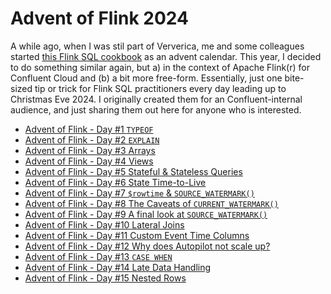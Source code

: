 # Advent of Flink 2024
A while ago, when I was stil part of Ververica, me and some colleagues started 
[this Flink SQL cookbook](https://github.com/ververica/flink-sql-cookbook) as an advent calendar. This year, I decided to
do something similar again, but a) in the context of Apache Flink(r) for Confluent Cloud and (b) a bit more free-form. 
Essentially, just one bite-sized tip or trick for Flink SQL practitioners every day leading up to Christmas Eve 2024. 
I originally created them for an Confluent-internal audience, and just sharing them out here for anyone who is 
interested.

* [Advent of Flink - Day #1 `TYPEOF`](./01_typeof.md)
* [Advent of Flink - Day #2 `EXPLAIN`](./02_explain.md)
* [Advent of Flink - Day #3 Arrays](./03_arrays.md)
* [Advent of Flink - Day #4 Views](./04_views.md)
* [Advent of Flink - Day #5 Stateful & Stateless Queries](./05_state.md)
* [Advent of Flink - Day #6 State Time-to-Live](./06_statettl.md)
* [Advent of Flink - Day #7 `$rowtime` & `SOURCE_WATERMARK()`](./07_rowtime.md)
* [Advent of Flink - Day #8 The Caveats of `CURRENT_WATERMARK()`](./08_current_watermark.md)
* [Advent of Flink - Day #9 A final look at `SOURCE_WATERMARK()`](./09_source_watermark.md)
* [Advent of Flink - Day #10 Lateral Joins](./10_lateral_joins.md)
* [Advent of Flink - Day #11 Custom Event Time Columns](./11_custom_event_time.md)
* [Advent of Flink - Day #12 Why does Autopilot not scale up?](./12_autopilot.md)
* [Advent of Flink - Day #13 `CASE WHEN`](./13_case.md)
* [Advent of Flink - Day #14 Late Data Handling](./14_late.md)
* [Advent of Flink - Day #15 Nested Rows](./15_nested_row.md)

